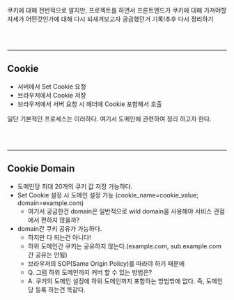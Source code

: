 쿠키에 대해 전반적으로 알지만, 프로젝트를 하면서 프론트엔드가 쿠키에 대해 가져야할 자세가 어떤것인가에 대해 다시 되새겨보고자 궁금했던거 기록!추후 다시 정리하기

<br><br>
<hr></hr>


## Cookie

- 서버에서 Set Cookie 요청
- 브라우저에서 Cookie 저장
- 브라우저에서 서버 요청 시 헤더에 Cookie 포함해서 호출

일단 기본적인 프로세스는 이러하다.
여기서 도메인에 관련하여 정리 하고자 한다.

<br><br>
<hr></hr>

## Cookie Domain

- 도메인당 최대 20개의 쿠키 값 저장 가능하다.
- Set Cookie 설정 시 도메인 설정 가능
    (cookie_name=cookie_value; domain=example.com)
    - 여기서 궁금한건 domain은 일반적으로 wild domain을 사용해야 서비스 관점에서 편하지 않을까?
- domain간 쿠키 공유가 가능하다.
    - 하지만 다 되는건 아니다!
    - 하위 도메인간 쿠키는 공유하지 않는다.(example.com, sub.example.com 간 공유는 안됨)
    - 브라우저의 SOP(Same Origin Policy)를 따라야 하기 때문에
    - Q. 그럼 하위 도메인까지 커버 할 수 있는 방법은?
    - A. 쿠키의 도메인 설정에 하위 도메인까지 포함하는 방법밖에 없다. 즉, 도메인당 등록 하는건 똑같다.
